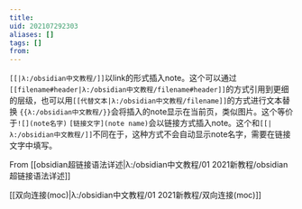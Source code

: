 ```yaml
---
title: 
uid: 202107292303
aliases: []
tags: []
from: 
---
```

`[[|λ:/obsidian中文教程/]]`以link的形式插入note。这个可以通过`[[filename#header|λ:/obsidian中文教程/filename#header]]`的方式引用到更细的层级，也可以用`[[代替文本|λ:/obsidian中文教程/filename]]`的方式进行文本替换
`{{λ:/obsidian中文教程/}}`会将插入的note显示在当前页，类似图片。这个等价于`![](note名字)`
`[链接文字](note name)`会以链接方式插入note。这个和`[[|λ:/obsidian中文教程/]]`不同在于，这种方式不会自动显示note名字，需要在链接文字中填写。

From [[obsidian超链接语法详述|λ:/obsidian中文教程/01 2021新教程/obsidian超链接语法详述]]

[[双向连接(moc)|λ:/obsidian中文教程/01 2021新教程/双向连接(moc)]]
